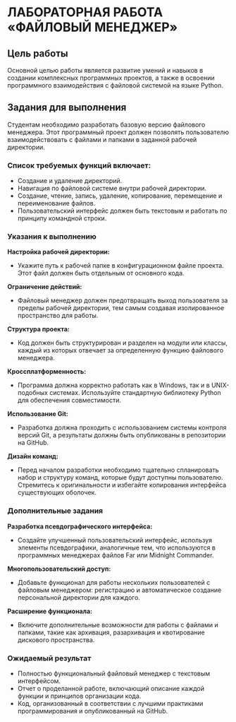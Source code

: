 # ЛАБОРАТОРНАЯ РАБОТА «ФАЙЛОВЫЙ МЕНЕДЖЕР»

## Цель работы

Основной целью работы является развитие умений и навыков в создании комплексных программных проектов, а также в
освоении программного взаимодействия с файловой системой на языке Python.

## Задания для выполнения

Студентам необходимо разработать базовую версию файлового менеджера. Этот программный проект должен позволять
пользователю взаимодействовать с файлами и папками в заданной рабочей директории.

### Список требуемых функций включает:
- Создание и удаление директорий.
- Навигация по файловой системе внутри рабочей директории.
- Создание, чтение, запись, удаление, копирование, перемещение и переименование файлов.
- Пользовательский интерфейс должен быть текстовым и работать по принципу командной строки.

### Указания к выполнению
**Настройка рабочей директории:**
- Укажите путь к рабочей папке в конфигурационном файле проекта. Этот файл должен быть отдельным от основного кода.

**Ограничение действий:**
- Файловый менеджер должен предотвращать выход пользователя за пределы рабочей директории, тем самым создавая
  изолированное пространство для работы.

**Структура проекта:**
- Код должен быть структурирован и разделен на модули или классы, каждый из которых отвечает за определенную функцию
  файлового менеджера.

**Кроссплатформенность:**
- Программа должна корректно работать как в Windows, так и в UNIX-подобных системах. Используйте стандартную
  библиотеку Python для обеспечения совместимости.

**Использование Git:**
- Разработка должна проходить с использованием системы контроля версий Git, а результаты должны быть опубликованы в
  репозитории на GitHub.

**Дизайн команд:**
- Перед началом разработки необходимо тщательно спланировать набор и структуру команд, которые будут доступны
  пользователю. Стремитесь к оригинальности и избегайте копирования интерфейса существующих оболочек.

### Дополнительные задания
**Разработка псевдографического интерфейса:**
- Создайте улучшенный пользовательский интерфейс, используя элементы псевдографики, аналогичные тем, что
  используются в программных менеджерах файлов Far или Midnight Commander.

**Многопользовательский доступ:**
- Добавьте функционал для работы нескольких пользователей с файловым менеджером: регистрацию и автоматическое
  создание персональной директории для каждого.

**Расширение функционала:**
- Включите дополнительные возможности для работы с файлами и папками, такие как архивация, разархивация и квотирование
  дискового пространства.

### Ожидаемый результат
- Полностью функциональный файловый менеджер с текстовым интерфейсом.
- Отчет о проделанной работе, включающий описание каждой функции и принципов организации кода.
- Код, организованный в соответствии с лучшими практиками программирования и опубликованный на GitHub.
